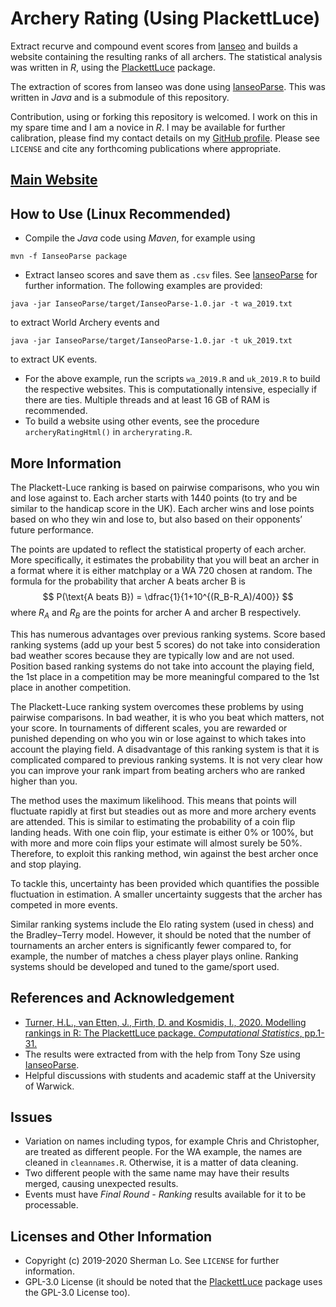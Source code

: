 # Archery Rating (Using PlackettLuce)

Extract recurve and compound event scores from [Ianseo](https://ianseo.net/) and builds a website containing the resulting ranks of all archers. The statistical analysis was written in *R*, using the [PlackettLuce](https://hturner.github.io/PlackettLuce/) package.

The extraction of scores from Ianseo was done using [IanseoParse](https://github.com/Alcalol/IanseoParse). This was written in *Java* and is a submodule of this repository.

Contribution, using or forking this repository is welcomed. I work on this in my spare time and I am a novice in *R*. I may be available for further calibration, please find my contact details on my [GitHub profile](https://github.com/shermanlo77). Please see `LICENSE` and cite any forthcoming publications where appropriate.

## [Main Website](https://shermanlo77.github.io/archeryratingweb/)

## How to Use (Linux Recommended)
- Compile the *Java* code using *Maven*, for example using
```
mvn -f IanseoParse package
```
- Extract Ianseo scores and save them as `.csv` files. See [IanseoParse](https://github.com/Alcalol/IanseoParse) for further information. The following examples are provided:
```
java -jar IanseoParse/target/IanseoParse-1.0.jar -t wa_2019.txt
```
to extract World Archery events and
```
java -jar IanseoParse/target/IanseoParse-1.0.jar -t uk_2019.txt
```
to extract UK events.
- For the above example, run the scripts `wa_2019.R` and `uk_2019.R` to build the respective websites. This is computationally intensive, especially if there are ties. Multiple threads and at least 16 GB of RAM is recommended.
- To build a website using other events, see the procedure `archeryRatingHtml()` in `archeryrating.R`.

## More Information

The Plackett-Luce ranking is based on pairwise comparisons, who you win and lose against to. Each archer starts with 1440 points (to try and be similar to the handicap score in the UK). Each archer wins and lose points based on who they win and lose to, but also based on their opponents’ future performance.

The points are updated to reflect the statistical property of each archer. More specifically, it estimates the probability that you will beat an archer in a format where it is either matchplay or a WA 720 chosen at random. The formula for the probability that archer A beats archer B is
$$
P(\text{A beats B}) = \dfrac{1}{1+10^{(R_B-R_A)/400}}
$$
where $R_A$ and $R_B$ are the points for archer A and archer B respectively.

This has numerous advantages over previous ranking systems. Score based ranking systems (add up your best 5 scores) do not take into consideration bad weather scores because they are typically low and are not used. Position based ranking systems do not take into account the playing field, the 1st place in a competition may be more meaningful compared to the 1st place in another competition.

The Plackett-Luce ranking system overcomes these problems by using pairwise comparisons. In bad weather, it is who you beat which matters, not your score. In tournaments of different scales, you are rewarded or punished depending on who you win or lose against to which takes into account the playing field. A disadvantage of this ranking system is that it is complicated compared to previous ranking systems. It is not very clear how you can improve your rank impart from beating archers who are ranked higher than you.

The method uses the maximum likelihood. This means that points will fluctuate rapidly at first but steadies out as more and more archery events are attended. This is similar to estimating the probability of a coin flip landing heads. With one coin flip, your estimate is either 0% or 100%, but with more and more coin flips your estimate will almost surely be 50%. Therefore, to exploit this ranking method, win against the best archer once and stop playing.

To tackle this, uncertainty has been provided which quantifies the possible fluctuation in estimation. A smaller uncertainty suggests that the archer has competed in more events.

Similar ranking systems include the Elo rating system (used in chess) and the Bradley–Terry model. However, it should be noted that the number of tournaments an archer enters is significantly fewer compared to, for example, the number of matches a chess player plays online. Ranking systems should be developed and tuned to the game/sport used.

## References and Acknowledgement

<ul>
  <li><a href="https://link.springer.com/article/10.1007/s00180-020-00959-3">Turner, H.L., van Etten, J., Firth, D. and Kosmidis, I., 2020. Modelling rankings in R: The PlackettLuce package. <i>Computational Statistics</i>, pp.1-31.</a></li>
  <li>The results were extracted from <a href="https://www.ianseo.net"></a> with the help from Tony Sze using <a href="https://github.com/Alcalol/IanseoParse">IanseoParse</a>.</li>
  <li>Helpful discussions with students and academic staff at the University of Warwick.</li>
</ul>

## Issues

- Variation on names including typos, for example Chris and Christopher, are treated as different people. For the WA example, the names are cleaned in `cleannames.R`. Otherwise, it is a matter of data cleaning.
- Two different people with the same name may have their results merged, causing unexpected results.
- Events must have *Final Round - Ranking* results available for it to be processable.

## Licenses and Other Information

- Copyright (c) 2019-2020 Sherman Lo. See `LICENSE` for further information.
- GPL-3.0 License (it should be noted that the [PlackettLuce](https://hturner.github.io/PlackettLuce/) package uses the GPL-3.0 License too).
